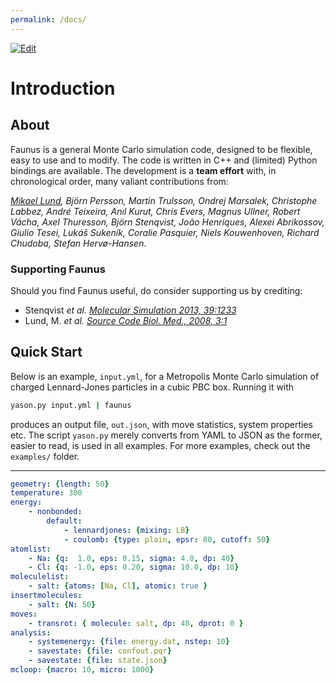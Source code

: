 ```yaml
---
permalink: /docs/
---
```

<script type="text/x-mathjax-config">
MathJax.Hub.Config({
  tex2jax: {inlineMath: [['$','$'], ['\\(','\\)']]}
});
</script>
<script src="https://cdnjs.cloudflare.com/ajax/libs/mathjax/2.7.0/MathJax.js?config=TeX-AMS-MML_HTMLorMML" type="text/javascript"></script>
[![Edit](https://img.shields.io/badge/Github-Improve_this_page-orange.svg)]({{site.github.repository_url}}/blob/master/docs/{{page.path}})

# Introduction

## About

Faunus is a general Monte Carlo simulation code, designed to be flexible, easy
to use and to modify. The code is written in C++ and (limited) Python bindings
are available.
The development is a **team effort** with, in chronological order,
many valiant contributions from:

_[Mikael Lund](http://www.teokem.lu.se/~mikael),
Björn Persson, Martin Trulsson,
Ondrej Marsalek, Christophe Labbez, André Teixeira,
Anıl Kurut, Chris Evers, Magnus Ullner,
Robert Vácha, Axel Thuresson, Björn Stenqvist,
João Henriques, Alexei Abrikossov, Giulio Tesei,
Lukáš Sukeník, Coralie Pasquier, Niels Kouwenhoven,
Richard Chudoba, Stefan Hervø-Hansen_.

### Supporting Faunus

Should you find Faunus useful, do consider supporting us by crediting:

- Stenqvist _et al._ [_Molecular Simulation 2013, 39:1233_](http://dx.doi.org/10/nvn)
- Lund, M. _et al._ [_Source Code Biol. Med., 2008, 3:1_](http://dx.doi.org/10/dfqgch)

## Quick Start

Below is an example, `input.yml`, for a Metropolis Monte Carlo simulation
of charged Lennard-Jones particles in a cubic PBC box. Running it with

~~~ bash
yason.py input.yml | faunus
~~~

produces an output file, `out.json`, with move statistics, system properties etc.
The script `yason.py` merely converts from YAML to JSON as the former, easier to read,
is used in all examples.
For more examples, check out the `examples/` folder.

---

~~~ yaml
geometry: {length: 50}
temperature: 300
energy:
    - nonbonded:
        default:
            - lennardjones: {mixing: LB}
            - coulomb: {type: plain, epsr: 80, cutoff: 50}
atomlist:
    - Na: {q:  1.0, eps: 0.15, sigma: 4.0, dp: 40}
    - Cl: {q: -1.0, eps: 0.20, sigma: 10.0, dp: 10}
moleculelist:
    - salt: {atoms: [Na, Cl], atomic: true }
insertmolecules:
    - salt: {N: 50}
moves:
    - transrot: { molecule: salt, dp: 40, dprot: 0 }
analysis:
    - systemenergy: {file: energy.dat, nstep: 10}
    - savestate: {file: confout.pqr}
    - savestate: {file: state.json}
mcloop: {macro: 10, micro: 1000}
~~~
